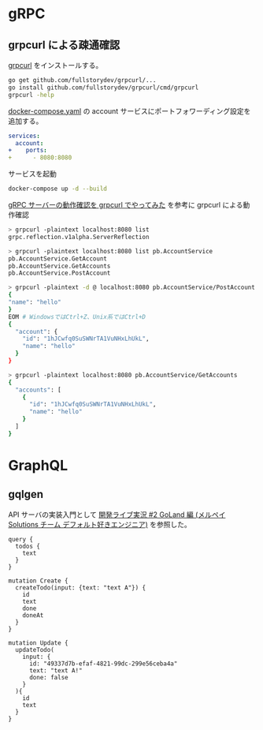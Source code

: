 # gRPC

## grpcurl による疎通確認

[grpcurl](https://github.com/fullstorydev/grpcurl) をインストールする。

```bash
go get github.com/fullstorydev/grpcurl/...
go install github.com/fullstorydev/grpcurl/cmd/grpcurl
grpcurl -help
```

[docker-compose.yaml](../docker-compose.yaml) の account サービスにポートフォワーディング設定を追加する。

```yaml
services:
  account:
+    ports:
+      - 8080:8080
```

サービスを起動

```bash
docker-compose up -d --build
```

[gRPC サーバーの動作確認を grpcurl でやってみた](https://qiita.com/yukina-ge/items/a84693f01f3f0edba482) を参考に grpcurl による動作確認

```bash
> grpcurl -plaintext localhost:8080 list
grpc.reflection.v1alpha.ServerReflection

> grpcurl -plaintext localhost:8080 list pb.AccountService
pb.AccountService.GetAccount
pb.AccountService.GetAccounts
pb.AccountService.PostAccount

> grpcurl -plaintext -d @ localhost:8080 pb.AccountService/PostAccount
{
"name": "hello"
}
EOM # WindowsではCtrl+Z、Unix系ではCtrl+D
{
  "account": {
    "id": "1hJCwfq0SuSWNrTA1VuNHxLhUkL",
    "name": "hello"
  }
}

> grpcurl -plaintext localhost:8080 pb.AccountService/GetAccounts
{
  "accounts": [
    {
      "id": "1hJCwfq0SuSWNrTA1VuNHxLhUkL",
      "name": "hello"
    }
  ]
}
```

# GraphQL

## gqlgen

API サーバの実装入門として [開発ライブ実況 #2 GoLand 編 (メルペイ Solutions チーム デフォルト好きエンジニア)](https://www.youtube.com/watch?v=8MdxqDb07eQ) を参照した。

```
query {
  todos {
    text
  }
}

mutation Create {
  createTodo(input: {text: "text A"}) {
    id
    text
    done
    doneAt
  }
}

mutation Update {
  updateTodo(
    input: {
      id: "49337d7b-efaf-4821-99dc-299e56ceba4a"
      text: "text A!"
      done: false
    }
  ){
    id
    text
  }
}
```
